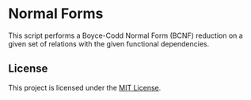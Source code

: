 # Normal Forms

This script performs a Boyce-Codd Normal Form (BCNF) reduction on a given set
of relations with the given functional dependencies.

## License

This project is licensed under the [MIT License](LICENSE).
